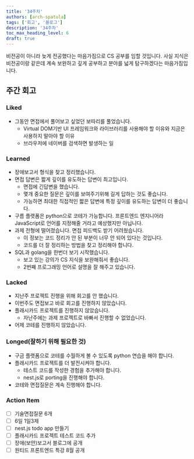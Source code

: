 ```yaml
---
title: '34주차'
authors: [arch-spatula]
tags: ['회고', '블로그']
description: '34주차'
toc_max_heading_level: 6
draft: true
---
```


비전공이 아니라 늦게 전공했다는 마음가짐으로 CS 공부를 임할 것입니다. 사실 지식은 비전공이랑 같은데 계속 보완하고 깊게 공부하고 분야를 넓게 탐구하겠다는 마음가짐입니다.

## 주간 회고

### Liked

- 그동안 면접에서 풀어보고 싶었던 보따리를 풀었습니다.
  - Virtual DOM기반 UI 프레임워크와 라이브러리를 사용해야 할 이유와 지금은 사용하지 말아야 할 이유
  - 브라우저에 네이버를 검색하면 발생하는 일

### Learned

- 장애보고서 형식을 찾고 정리했습니다.
- 면접 답변은 짧게 깊이를 유도하는 답변이 최고입니다.
  - 면접에 긴답변을 했습니다.
  - 몇개 중요한 질문은 깊이를 보여주기위해 길게 답하는 것도 좋습니다.
  - 가능하면 최대한 직접적인 짧은 답변에 특정 깊이를 유도하는 답변이 더 좋습니다.
- 구름 플랫폼은 python으로 코테가 가능합니다. 프론트엔드 엔지니어라 JavaScript로 언어를 지정해줄 거라고 예상했지만 아닙니다.
- 과제 전형에 떨어졌습니다. 면접 피드백도 받기 어려웠습니다.
  - 이 정보는 코드 정리가 안 된 부분이 너무 안 되어 있다는 것입니다.
  - 코드를 더 잘 정리하는 방법을 찾고 정리해야 합니다.
- SQL과 golang을 한번더 보기 시작했습니다.
  - 보고 있는 강의가 CS 지식을 보완해줘서 좋습니다.
  - 2번째 프로그래밍 언어로 설명을 잘 해주고 있습니다.

### Lacked

- 지난주 프로젝트 진행을 위해 회고를 안 했습니다.
- 이번주도 면접보고 바로 회고를 진행하지 않았습니다.
- 플래시카드 프로젝트를 진행하지 않았습니다.
  - 자난주에는 과제 프로젝트로 바빠서 진행할 수 없었습니다.
- 어제 코테를 진행하지 않았습니다.

### Longed(잘하기 위해 필요한 것)

- 구금 플랫폼으로 코테를 수월하게 볼 수 있도록 python 연습을 해야 합니다.
- 플래시카드 프로젝트를 더 발전시켜야 합니다.
  - 테스트 코드를 작성한 경험을 추가해야 합니다.
  - nest.js로 porting을 진행해야 합니다.
- 코테와 면접질문은 계속 진행해야 합니다.

### Action Item

- [ ] 기술면접질문 6개
- [ ] 6일 1일3제
- [ ] nest.js todo app 만들기
- [ ] 플래시카드 프로젝트 테스트 코드 추가
- [ ] 장애(보안)보고서 블로그에 공개
- [ ] 원티드 프론트엔드 특강 8월 공개
